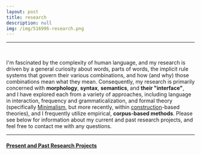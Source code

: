```yaml
---
layout: post
title: research
description: null
img: /img/516996-research.png
---
```


***

<br/>

I'm fascinated by the complexity of human language, and my research is driven by a general curiosity about words, parts of words, the implicit rule systems that govern their various combinations, and how (and why) those combinations mean what they mean. Consequently, my research is primarily concerned with **morphology**, **syntax**, **semantics**, and **their "interface"**, and I have explored each from a variety of approaches, including language in interaction, frequency and grammaticalization, and formal theory (specifically [Minimalism](http://en.wikipedia.org/wiki/Minimalist_program), but more recently, within [construction](http://en.wikipedia.org/wiki/Construction_grammar)-based theories), and I frequently utilize empirical, **corpus-based methods**. Please see below for information about my current and past research projects, and feel free to contact me with any questions.

***
<sub></sub>
<h4><a href="http://jared-desjardins.github.io/research/current">Present and Past Research Projects</a></h4>
<sup></sup>
